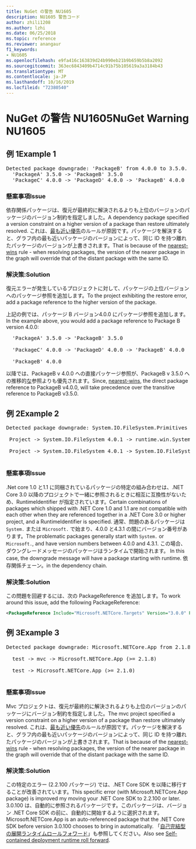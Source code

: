 ```yaml
---
title: NuGet の警告 NU1605
description: NU1605 警告コード
author: zhili1208
ms.author: lzhi
ms.date: 06/25/2018
ms.topic: reference
ms.reviewer: anangaur
f1_keywords:
- NU1605
ms.openlocfilehash: e9fa416c163839d24b990eb21b9b659b5b8a2092
ms.sourcegitcommit: 363ec6843409b4714c91b75b105619a3a3184b43
ms.translationtype: MT
ms.contentlocale: ja-JP
ms.lasthandoff: 10/16/2019
ms.locfileid: "72380540"
---
```

# <a name="nuget-warning-nu1605"></a><span data-ttu-id="606d9-103">NuGet の警告 NU1605</span><span class="sxs-lookup"><span data-stu-id="606d9-103">NuGet Warning NU1605</span></span>

## <a name="example-1"></a><span data-ttu-id="606d9-104">例 1</span><span class="sxs-lookup"><span data-stu-id="606d9-104">Example 1</span></span>

<pre>Detected package downgrade: 'PackageB' from 4.0.0 to 3.5.0. Reference the package directly from the project to select a different version.<br/>  'PackageA' 3.5.0 -> 'PackageB' 3.5.0<br/>  'PackageC' 4.0.0 -> 'PackageD' 4.0.0 -> 'PackageB' 4.0.0</pre>

### <a name="issue"></a><span data-ttu-id="606d9-105">懸案事項</span><span class="sxs-lookup"><span data-stu-id="606d9-105">Issue</span></span>
<span data-ttu-id="606d9-106">依存関係パッケージは、復元が最終的に解決されるよりも上位のバージョンのパッケージのバージョン制約を指定しました。</span><span class="sxs-lookup"><span data-stu-id="606d9-106">A dependency package specified a version constraint on a higher version of a package than restore ultimately resolved.</span></span> <span data-ttu-id="606d9-107">これは、[最も近い優先](../../concepts/dependency-resolution.md#nearest-wins)のルールが原因です。パッケージを解決すると、グラフ内の最も近いパッケージのバージョンによって、同じ ID を持つ離れたパッケージのバージョンが上書きされます。</span><span class="sxs-lookup"><span data-stu-id="606d9-107">That is because of the [nearest-wins](../../concepts/dependency-resolution.md#nearest-wins) rule - when resolving packages, the version of the nearer package in the graph will override that of the distant package with the same ID.</span></span>

### <a name="solution"></a><span data-ttu-id="606d9-108">解決策:</span><span class="sxs-lookup"><span data-stu-id="606d9-108">Solution</span></span>
<span data-ttu-id="606d9-109">復元エラーが発生しているプロジェクトに対して、パッケージの上位バージョンへのパッケージ参照を追加します。</span><span class="sxs-lookup"><span data-stu-id="606d9-109">To the project exhibiting the restore error, add a package reference to the higher version of the package.</span></span>

<span data-ttu-id="606d9-110">上記の例では、パッケージ B バージョン4.0.0 にパッケージ参照を追加します。</span><span class="sxs-lookup"><span data-stu-id="606d9-110">In the example above, you would add a package reference to Package B version 4.0.0:</span></span>

<pre>
  'PackageA' 3.5.0 -> 'PackageB' 3.5.0<br/>
  'PackageC' 4.0.0 -> 'PackageD' 4.0.0 -> 'PackageB' 4.0.0<br/>
  'PackageB' 4.0.0
</pre>

<span data-ttu-id="606d9-111">以降では、PackageB v 4.0.0 への直接パッケージ参照が、PackageB v 3.5.0 への推移的[な](../../concepts/dependency-resolution.md#nearest-wins)参照よりも優先されます。</span><span class="sxs-lookup"><span data-stu-id="606d9-111">Since, [nearest-wins](../../concepts/dependency-resolution.md#nearest-wins), the direct package reference to PackageB v4.0.0, will take precedence over the transitive reference to PackageB v3.5.0.</span></span>

## <a name="example-2"></a><span data-ttu-id="606d9-112">例 2</span><span class="sxs-lookup"><span data-stu-id="606d9-112">Example 2</span></span>
<pre>
Detected package downgrade: System.IO.FileSystem.Primitives from 4.3.0 to 4.0.1. Reference the package directly from the project to select a different version.</br>
 Project -> System.IO.FileSystem 4.0.1 -> runtime.win.System.IO.FileSystem 4.3.0 -> System.IO.FileSystem.Primitives (>= 4.3.0)</br>
 Project -> System.IO.FileSystem 4.0.1 -> System.IO.FileSystem.Primitives (>= 4.0.1)</br>
</pre>

### <a name="issue"></a><span data-ttu-id="606d9-113">懸案事項</span><span class="sxs-lookup"><span data-stu-id="606d9-113">Issue</span></span> 

<span data-ttu-id="606d9-114">.Net core 1.0 と1.1 に同梱されているパッケージの特定の組み合わせは、.NET Core 3.0 以降のプロジェクトで一緒に参照されるときに相互に互換性がないため、RuntimeIdentifier が指定されています。</span><span class="sxs-lookup"><span data-stu-id="606d9-114">Certain combinations of packages which shipped with .NET Core 1.0 and 1.1 are not compatible with each other when they are referenced together in a .NET Core 3.0 or higher project, and a RuntimeIdentifier is specified.</span></span>  <span data-ttu-id="606d9-115">通常、問題のあるパッケージは `System.` または `Microsoft.` で始まり、4.0.0 と4.3.1 の間にバージョン番号があります。</span><span class="sxs-lookup"><span data-stu-id="606d9-115">The problematic packages generally start with `System.` or `Microsoft.`, and have version numbers between 4.0.0 and 4.3.1.</span></span>  <span data-ttu-id="606d9-116">この場合、ダウングレードメッセージのパッケージはランタイムで開始されます。 <RID></span><span class="sxs-lookup"><span data-stu-id="606d9-116">In this case, the downgrade message will have a package starting with runtime.<RID></span></span> <span data-ttu-id="606d9-117">依存関係チェーン。</span><span class="sxs-lookup"><span data-stu-id="606d9-117">in the dependency chain.</span></span>

### <a name="solution"></a><span data-ttu-id="606d9-118">解決策:</span><span class="sxs-lookup"><span data-stu-id="606d9-118">Solution</span></span>

<span data-ttu-id="606d9-119">この問題を回避するには、次の PackageReference を追加します。</span><span class="sxs-lookup"><span data-stu-id="606d9-119">To work around this issue, add the following PackageReference:</span></span>

```xml
<PackageReference Include="Microsoft.NETCore.Targets" Version="3.0.0" PrivateAssets="all" />
```

## <a name="example-3"></a><span data-ttu-id="606d9-120">例 3</span><span class="sxs-lookup"><span data-stu-id="606d9-120">Example 3</span></span>

<pre>Detected package downgrade: Microsoft.NETCore.App from 2.1.8 to 2.1.0. Reference the package directly from the project to select a different version.<br/>
  test -> mvc -> Microsoft.NETCore.App (>= 2.1.8)<br/>
  test -> Microsoft.NETCore.App (>= 2.1.0)<br/>
</pre>

### <a name="issue"></a><span data-ttu-id="606d9-121">懸案事項</span><span class="sxs-lookup"><span data-stu-id="606d9-121">Issue</span></span>
<span data-ttu-id="606d9-122">Mvc プロジェクトは、復元が最終的に解決されるよりも上位のバージョンのパッケージにバージョン制約を指定しました。</span><span class="sxs-lookup"><span data-stu-id="606d9-122">The mvc project specified a version constraint on a higher version of a package than restore ultimately resolved.</span></span> <span data-ttu-id="606d9-123">これは、[最も近い優先](../../concepts/dependency-resolution.md#nearest-wins)のルールが原因です。パッケージを解決すると、グラフ内の最も近いパッケージのバージョンによって、同じ ID を持つ離れたパッケージのバージョンが上書きされます。</span><span class="sxs-lookup"><span data-stu-id="606d9-123">That is because of the [nearest-wins](../../concepts/dependency-resolution.md#nearest-wins) rule - when resolving packages, the version of the nearer package in the graph will override that of the distant package with the same ID.</span></span>

### <a name="solution"></a><span data-ttu-id="606d9-124">解決策:</span><span class="sxs-lookup"><span data-stu-id="606d9-124">Solution</span></span>
<span data-ttu-id="606d9-125">この特定のエラー (2.2.100 パッケージ) では、.NET Core SDK を以降に移行することが改善されています。</span><span class="sxs-lookup"><span data-stu-id="606d9-125">This specific error (with Microsoft.NETCore.App package) is improved my moving your .NET Core SDK to 2.2.100 or later.</span></span> <span data-ttu-id="606d9-126">3\.0.100 は、自動的に参照されるパッケージです。このパッケージは、バージョン .NET Core SDK の前に、自動的に開始するように選択されます。</span><span class="sxs-lookup"><span data-stu-id="606d9-126">Microsoft.NETCore.App is an auto-referenced package that the .NET Core SDK before version 3.0.100 chooses to bring in automatically.</span></span> <span data-ttu-id="606d9-127">「[自己完結型の展開ランタイムロールフォワード](/dotnet/core/deploying/runtime-patch-selection)」も参照してください。</span><span class="sxs-lookup"><span data-stu-id="606d9-127">Also see [Self-contained deployment runtime roll forward](/dotnet/core/deploying/runtime-patch-selection).</span></span>
